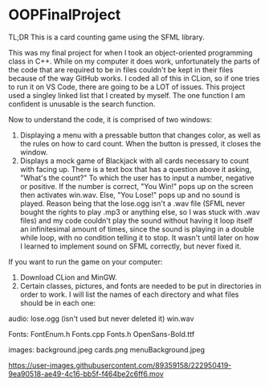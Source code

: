 # OOPFinalProject

TL;DR This is a card counting game using the SFML library.

This was my final project for when I took an object-oriented programming class in C++. While on my computer it does work, unfortunately the parts of the code that are required to be in files couldn't be kept in their files because of the way GitHub works. I coded all of this in CLion, so if one tries to run it on VS Code, there are going to be a LOT of issues. This project used a singley linked list that I created by myself. The one function I am confident is unusable is the search function. 

Now to understand the code, it is comprised of two windows:
1. Displaying a menu with a pressable button that changes color, as well as the rules on how to card count. When the button is pressed, it closes the window.
2. Displays a mock game of Blackjack with all cards necessary to count with facing up. There is a text box that has a question above it asking, "What's the count?" To which the user has to input a number, negative or positive. If the number is correct, "You Win!" pops up on the screen then activates win.wav. Else, "You Lose!" pops up and no sound is played. Reason being that the lose.ogg isn't a .wav file (SFML never bought the rights to play .mp3 or anything else, so I was stuck with .wav files) and my code couldn't play the sound without having it loop itself an infinitesimal amount of times, since the sound is playing in a double while loop, with no condition telling it to stop. It wasn't until later on how I learned to implement sound on SFML correctly, but never fixed it.

If you want to run the game on your computer:
1. Download CLion and MinGW.
2. Certain classes, pictures, and fonts are needed to be put in directories in order to work. I will list the names of each directory and what files should be in each one:

audio:
lose.ogg (isn't used but never deleted it)
win.wav

Fonts:
FontEnum.h
Fonts.cpp
Fonts.h
OpenSans-Bold.ttf

images:
background.jpeg
cards.png
menuBackground.jpeg



https://user-images.githubusercontent.com/89359158/222950419-9ea90518-ae49-4c16-bb5f-f464be2c6ff6.mov

